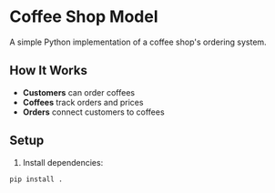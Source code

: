 # Coffee Shop Model 

A simple Python implementation of a coffee shop's ordering system.

## How It Works

- **Customers** can order coffees
- **Coffees** track orders and prices
- **Orders** connect customers to coffees

## Setup

1. Install dependencies:
```bash
pip install .
